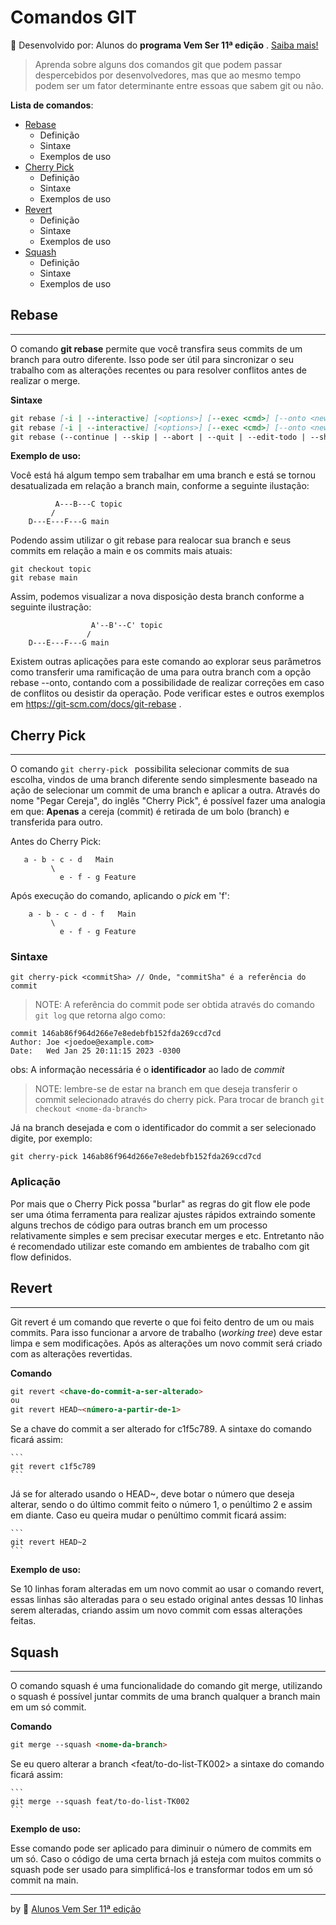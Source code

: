 # Comandos GIT

🔵 Desenvolvido por: Alunos do **programa Vem Ser 11ª edição** . [Saiba mais!](README-info.md)

> Aprenda sobre alguns dos comandos git que podem passar despercebidos por desenvolvedores, mas que ao mesmo tempo podem ser um fator determinante entre essoas que sabem git ou não.

**Lista de comandos**:

- [Rebase](#Rebase)
  - Definição
  - Sintaxe
  - Exemplos de uso
- [Cherry Pick](#Cherry-Pick)
  - Definição
  - Sintaxe
  - Exemplos de uso
- [Revert](#Revert)
  - Definição
  - Sintaxe
  - Exemplos de uso
- [Squash](#Squash)
  - Definição
  - Sintaxe
  - Exemplos de uso

## Rebase

---

O comando **git rebase** permite que você transfira seus commits de um branch para outro diferente. Isso pode ser útil para sincronizar o seu trabalho com as alterações recentes ou para resolver conflitos antes de realizar o merge.

**Sintaxe**

```md
git rebase [-i | --interactive] [<options>] [--exec <cmd>] [--onto <newbase> | --keep-base] [<upstream> [<branch>]]
git rebase [-i | --interactive] [<options>] [--exec <cmd>] [--onto <newbase>] --root [<branch>]
git rebase (--continue | --skip | --abort | --quit | --edit-todo | --show-current-patch)
```

**Exemplo de uso:**

Você está há algum tempo sem trabalhar em uma branch e está se tornou desatualizada em relação a branch main, conforme a seguinte ilustação:

```
          A---B---C topic
         /
    D---E---F---G main
```

Podendo assim utilizar o git rebase para realocar sua branch e seus commits em relação a main e os commits mais atuais:

```
git checkout topic
git rebase main
```

Assim, podemos visualizar a nova disposição desta branch conforme a seguinte ilustração:

```
                  A'--B'--C' topic
                 /
    D---E---F---G main
```

Existem outras aplicações para este comando ao explorar seus parâmetros como transferir uma ramificação de uma para outra branch com a opção rebase --onto, contando com a possibilidade de realizar correções em caso de conflitos ou desistir da operação. Pode verificar estes e outros exemplos em https://git-scm.com/docs/git-rebase .

## Cherry Pick

---

O comando `git cherry-pick ` possibilita selecionar commits de sua escolha, vindos de uma branch diferente sendo simplesmente baseado na ação de selecionar um commit de uma branch e aplicar a outra. Através do nome "Pegar Cereja", do inglês "Cherry Pick", é possível fazer uma analogia em que: **Apenas** a cereja (commit) é retirada de um bolo (branch) e transferida para outro.

Antes do Cherry Pick:

```
   a - b - c - d   Main
         \
           e - f - g Feature

```

Após execução do comando, aplicando o _pick_ em 'f':

```
    a - b - c - d - f   Main
         \
           e - f - g Feature
```

### **Sintaxe**

```
git cherry-pick <commitSha> // Onde, "commitSha" é a referência do commit
```

> NOTE: A referência do commit pode ser obtida através do comando `git log` que retorna algo como:

```
commit 146ab86f964d266e7e8edebfb152fda269ccd7cd
Author: Joe <joedoe@example.com>
Date:   Wed Jan 25 20:11:15 2023 -0300
```

obs: A informação necessária é o **identificador** ao lado de _commit_

> NOTE: lembre-se de estar na branch em que deseja transferir o commit selecionado através do cherry pick. Para trocar de branch `git checkout <nome-da-branch> `

Já na branch desejada e com o identificador do commit a ser selecionado digite, por exemplo:

```
git cherry-pick 146ab86f964d266e7e8edebfb152fda269ccd7cd
```

### **Aplicação**

Por mais que o Cherry Pick possa "burlar" as regras do git flow ele pode ser uma ótima ferramenta para realizar ajustes rápidos extraindo somente alguns trechos de código para outras branch em um processo relativamente simples e sem precisar executar merges e etc. Entretanto não é recomendado utilizar este comando em ambientes de trabalho com git flow definidos.

## Revert

---

Git revert é um comando que reverte o que foi feito dentro de um ou mais commits.
Para isso funcionar a arvore de trabalho (_working tree_) deve estar limpa e sem modificações.
Após as alterações um novo commit será criado com as alterações revertidas.

**Comando**

```md
git revert <chave-do-commit-a-ser-alterado>
ou
git revert HEAD~<número-a-partir-de-1>
```

Se a chave do commit a ser alterado for c1f5c789.
A sintaxe do comando ficará assim:

    ```
    git revert c1f5c789
    ```

Já se for alterado usando o HEAD~, deve botar o número que deseja alterar, sendo o do último commit feito o número 1, o penúltimo 2 e assim em diante.
Caso eu queira mudar o penúltimo commit ficará assim:

    ```
    git revert HEAD~2
    ```

**Exemplo de uso:**

Se 10 linhas foram alteradas em um novo commit ao usar o comando revert, essas linhas são alteradas para o seu estado original antes dessas 10 linhas serem alteradas, criando assim um novo commit com essas alterações feitas.

## Squash

---

O comando squash é uma funcionalidade do comando git merge, utilizando o squash é possível juntar commits de uma branch qualquer a branch main em um só commit.

**Comando**

```md
git merge --squash <nome-da-branch>
```

Se eu quero alterar a branch <feat/to-do-list-TK002> a sintaxe do comando ficará assim:

    ```
    git merge --squash feat/to-do-list-TK002
    ```

**Exemplo de uso:**

Esse comando pode ser aplicado para diminuir o número de commits em um só.
Caso o código de uma certa brnach já esteja com muitos commits o squash pode ser usado para simplificá-los e transformar todos em um só commit na main.

---

by 🔵 [Alunos Vem Ser 11ª edição](README-info.md)
